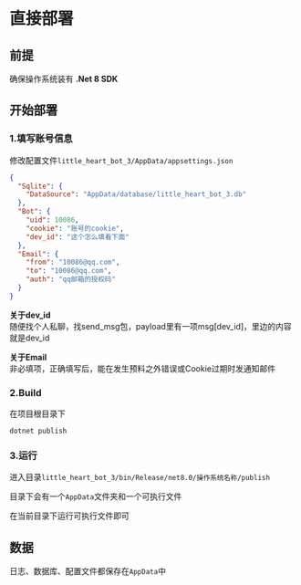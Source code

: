 # 直接部署

## 前提

确保操作系统装有 **.Net 8 SDK**

## 开始部署

### 1.填写账号信息

修改配置文件`little_heart_bot_3/AppData/appsettings.json`

```json
{
  "Sqlite": {
    "DataSource": "AppData/database/little_heart_bot_3.db"
  },
  "Bot": {
    "uid": 10086,
    "cookie": "账号的cookie",
    "dev_id": "这个怎么填看下面"
  },
  "Email": {
    "from": "10086@qq.com",
    "to": "10086@qq.com",
    "auth": "qq邮箱的授权码"
  }
}
```

**关于dev_id**  
随便找个人私聊，找send_msg包，payload里有一项msg[dev_id]，里边的内容就是dev_id

**关于Email**  
非必填项，正确填写后，能在发生预料之外错误或Cookie过期时发通知邮件

### 2.Build

在项目根目录下

```
dotnet publish
```

### 3.运行

进入目录`little_heart_bot_3/bin/Release/net8.0/操作系统名称/publish`

目录下会有一个`AppData`文件夹和一个可执行文件

在当前目录下运行可执行文件即可



## 数据

日志、数据库、配置文件都保存在`AppData`中













